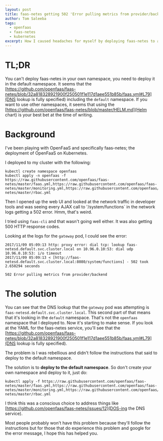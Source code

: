 ```yaml
---
layout: post
title: faas-netes getting 502 'Error pulling metrics from provider/backend'
author: Tom Saleeba
tags:
  - openfaas
  - faas-netes
  - kubernetes
excerpt: How I caused headaches for myself by deploying faas-netes to a different namespace when it only wants to run in the default one.
---
```

# TL;DR
You can't deploy faas-netes in your own namespace, you need to deploy it in the default namespace. It seems that the [https://github.com/openfaas/faas-netes/blob/32a818328921900f250501f1e117d1aee551b85b/faas.yml#L79](DNS lookup is fully specified) including the `default` namespace. If you want to use other namespaces, it seems that using the [https://github.com/openfaas/faas-netes/blob/master/HELM.md](Helm chart) is your best bet at the time of writing.

# Background
I've been playing with OpenFaaS and specifically faas-netes; the deployment of OpenFaaS on Kubernetes.

I deployed to my cluster with the following:
```
kubectl create namespace openfaas
kubectl apply -n openfaas -f https://raw.githubusercontent.com/openfaas/faas-netes/master/faas.yml,https://raw.githubusercontent.com/openfaas/faas-netes/master/monitoring.yml,https://raw.githubusercontent.com/openfaas/faas-netes/master/rbac.yml
```

Then I opened up the web UI and looked at the network traffic in developer tools and was seeing every AJAX call to '/system/functions` in the network logs getting a 502 error. Hmm, that's weird.

I tried using `faas-cli` and that wasn't going well either. It was also getting 500 HTTP response codes.

Looking at the logs for the `gateway` pod, I could see the error:
```
2017/11/09 05:09:13 http: proxy error: dial tcp: lookup faas-netesd.default.svc.cluster.local on 10.96.0.10:53: dial udp 10.96.0.10:53: i/o timeout
2017/11/09 05:09:13 < [http://faas-netesd.default.svc.cluster.local:8080/system/functions] - 502 took 2.650294 seconds
```
```
502 Error pulling metrics from provider/backend
```

# The solution
You can see that the DNS lookup that the `gateway` pod was attempting is `faas-netesd.default.svc.cluster.local`. This second part of that means that it's looking in the `default` namespace. That's not the `openfaas` namespace that I deployed to. Now it's starting to make sense. If you look at the YAML for the faas-netes service, you'll see that the [https://github.com/openfaas/faas-netes/blob/32a818328921900f250501f1e117d1aee551b85b/faas.yml#L79](DNS lookup is fully specified).

The problem is I was rebellious and didn't follow the instructions that said to deploy to the default namespace.

The solution is to **deploy to the default namespace**. So don't create your own namespace and deploy to it, just do:
```
kubectl apply -f https://raw.githubusercontent.com/openfaas/faas-netes/master/faas.yml,https://raw.githubusercontent.com/openfaas/faas-netes/master/monitoring.yml,https://raw.githubusercontent.com/openfaas/faas-netes/master/rbac.yml
```

I think this was a conscious choice to address things like [https://github.com/openfaas/faas-netes/issues/12](DOS-ing the DNS service).

Most people probably won't have this problem because they'll follow the instructions but for those that do experience this problem and google for the error message, I hope this has helped you.
